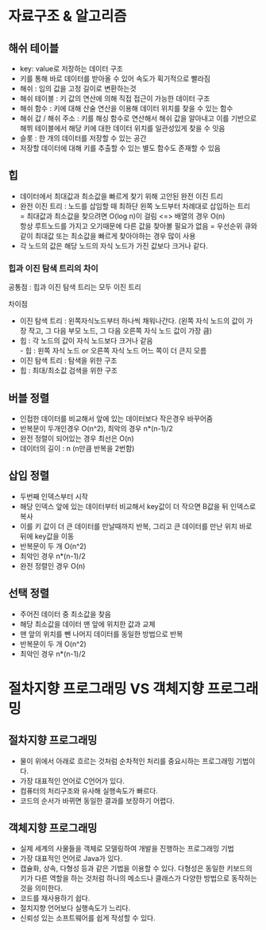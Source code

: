 # 자료구조 & 알고리즘

## 해쉬 테이블

- key: value로 저장하는 데이터 구조
- 키를 통해 바로 데이터를 받아올 수 있어 속도가 획기적으로 빨라짐
- 해쉬 : 임의 값을 고정 길이로 변환하는것
- 해쉬 테이블 : 키 값의 연산에 의해 직접 접근이 가능한 데이터 구조
- 해쉬 함수 : 키에 대해 산술 연산을 이용해 데이터 위치를 찾을 수 있는 함수
- 해쉬 값 / 해쉬 주소 : 키를 해싱 함수로 연산해서 해쉬 값을 알아내고 이를 기반으로 해뷔 테이블에서 해당 키에 대한 데이터 위치를 일관성있게 찾을 수 잇음
- 슬롯 : 한 개의 데이터를 저장할 수 있는 공간
- 저장할 데이터에 대해 키를 추출할 수 있는 별도 함수도 존재할 수 있음

## 힙

- 데이터에서 최대값과 최소값을 빠르게 찾기 위해 고안된 완전 이진 트리
- 완전 이진 트리 : 노드를 삽임할 때 최하단 왼쪽 노드부터 차례대로 삽입하는 트리  
    = 최대값과 최소값을 찾으려면 O(log n)이 걸림 &lt;=&gt; 배열의 경우 O(n)  
    항상 루트노드를 가지고 오기때문에 다른 값을 찾아볼 필요가 없음   = 우선순위 큐와 같이 최대값 또는 최소값을 빠르게 찾아야하는 경우 많이 사용
- 각 노드의 값은 해당 노드의 자식 노드가 가진 값보다 크거나 같다.

### 힙과 이진 탐색 트리의 차이

공통점 : 힙과 이진 탐색 트리는 모두 이진 트리

차이점

- 이진 탐색 트리 : 왼쪽자식노드부터 하나씩 채워나간다. (왼쪽 자식 노드의 값이 가장 작고, 그 다음 부모 노드, 그 다음 오른쪽 자식 노드 값이 가장 큼)
- 힙 : 각 노드의 값이 자식 노드보다 크거나 같음  
    \- 힙 : 왼쪽 자식 노드 or 오른쪽 자식 노드 어느 쪽이 더 큰지 모름
- 이진 탐색 트리 : 탐색을 위한 구조
- 힙 : 최대/최소값 검색을 위한 구조

## 버블 정렬

- 인접한 데이터를 비교해서 앞에 있는 데이터보다 작은경우 바꾸어줌
- 반복문이 두개인경우 O(n^2), 최악의 경우 n*(n-1)/2
- 완전 정렬이 되어있는 경우 최선은 O(n)
- 데이터의 길이 : n (n만큼 반복을 2번함)

## 삽입 정렬
- 두번째 인덱스부터 시작
- 해당 인덱스 앞에 있는 데이터부터 비교해서 key값이 더 작으면 B값을 뒤 인덱스로 복사
- 이를 키 값이 더 큰 데이터를 만날때까지 반복, 그리고 큰 데이터를 만난 위치 바로 뒤에 key값을 이동
- 반복문이 두 개 O(n^2)
- 최악인 경우 n*(n-1)/2
- 완전 정렬인 경우 O(n)

## 선택 정렬
- 주어진 데이터 중 최소값을 찾음
- 해당 최소값을 데이터 맨 앞에 위치한 값과 교체
- 맨 앞의 위치를 뺀 나머지 데이터를 동일한 방법으로 반복
- 반복문이 두 개 O(n^2)
- 최악인 경우 n*(n-1)/2


# 절차지향 프로그래밍 VS 객체지향 프로그래밍

## 절차지향 프로그래밍
- 물이 위에서 아래로 흐르는 것처럼 순차적인 처리를 중요시하는 프로그래밍 기법이다.
- 가장 대표적인 언어로 C언어가 있다.
- 컴퓨터의 처리구조와 유사해 실행속도가 빠르다.
- 코드의 순서가 바뀌면 동일한 결과를 보장하기 어렵다.

## 객체지향 프로그래밍
- 실제 세계의 사물들을 객체로 모델링하여 개발을 진행하는 프로그래밍 기법
- 가장 대표적인 언어로 Java가 있다.
- 캡슐화, 상속, 다형성 등과 같은 기법을 이용할 수 있다. 다형성은 동일한 키보드의 키가 다른 역할을 하는 것처럼 하나의 메소드나 클래스가 다양한 방법으로 동작하는 것을 의미한다.
- 코드를 재사용하기 쉽다.
- 절치지향 언어보다 실행속도가 느리다.
- 신뢰성 있는 소프트웨어를 쉽게 작성할 수 있다.